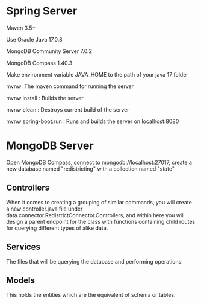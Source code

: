 # Spring Server

Maven 3.5+

Use Oracle Java 17.0.8

MongoDB Community Server 7.0.2

MongoDB Compass 1.40.3

Make environment variable JAVA_HOME to the path of your java 17 folder

mvnw: The maven command for running the server

mvnw install : Builds the server

mvnw clean : Destroys current build of the server

mvnw spring-boot:run : Runs and builds the server on localhost:8080

# MongoDB Server

Open MongoDB Compass, connect to mongodb://localhost:27017, create a new database named "redistricting" with a collection named "state"

## Controllers
When it comes to creating a grouping of similar commands, you will create a new controller.java file under
    data.connector.RedistrictConnector.Controllers, and within here you will design a parent endpoint for the class
    with functions containing child routes for querying different types of alike data.

## Services

The files that will be querying the database and performing operations

## Models

This holds the entities which are the equivalent of schema or tables.
